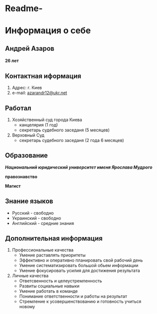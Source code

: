 # Readme-
# Информация о себе

## Андрей Азаров
#### 26 лет

## Контактная иформация
1. Адрес: г. Киев
2. e-mail: azarandr12@ukr.net

## Работал
1. Хозяйственный суд города Киева
   - канцелярия (1 год)
   - секретарь судебного заседаня (5 месяцев)
2. Верховный Суд
   - секретарь судебного заседаня (2 года 6 месяцев)

## Образование

***Национальний юридический университет именя Ярослава Мудрого***

**правознавство**

**Магист**
 
  ## Знание языков
- Русский - свободно
- Украинский - свободно
- Английский - средние знания

## Дополнительная информация
1. Профессиональные качества
   - Умение раставлять приоритеты
   - Эффективно и оперативно планировать свой рабочий день
   - Умение систематизировать большой обьем информации
   - Умение фокусировать усилия для достижения результата
2. Личные качества
   - Ответсвенность и целеустремленность
   - Развиты социальные навыки
   - Умение работать в команде
   - Понимание ответственности и работы на результат
   - Стремление к усовершенствованию и готовность учиться новому
